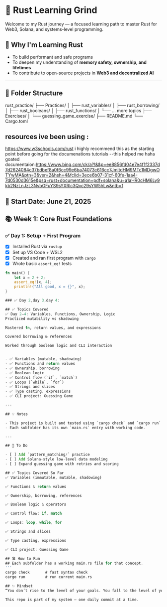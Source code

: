 # 🦀 Rust Learning Grind

Welcome to my Rust journey — a focused learning path to master Rust for Web3, Solana, and systems-level programming.

## 🚀 Why I'm Learning Rust

- To build performant and safe programs
- To deepen my understanding of **memory safety, ownership, and lifetimes**
- To contribute to open-source projects in **Web3 and decentralized AI**

---
## 📁 Folder Structure
rust_practice/
├── Practices/
│ ├── rust_variables/
│ ├── rust_borrowing/
│ ├── rust_booleans/
│ ├── rust_functions/
│ └── ... more topics
├── Exercises/
│ └── guessing_game_exercise/
├── README.md
└── Cargo.toml
## resources ive been using :
https://www.w3schools.com/rust
i highly recommend this as the starting point before going for the documenations tutorials --this helped me haha
goated documentaion:https://www.bing.com/ck/a?!&&p=ee8856fd04e7e4f1f2337d7d2624084c37bdbef8a0f6cc99e6ba74073c616cc7JmltdHM9MTc1MDgwOTYwMA&ptn=3&ver=2&hsh=4&fclid=3ece6b07-31cf-60fe-1aa4-7d0530d3615e&psq=rust+documentation+pdf+solana&u=a1aHR0cHM6Ly9kb2NzLnJzL3NvbGFuYS9sYXRlc3Qvc29sYW5hLw&ntb=1

## 📅 Start Date: June 21, 2025

## 📚 Week 1: Core Rust Foundations

### ✅ Day 1: Setup + First Program
- [x] Installed Rust via `rustup`
- [x] Set up VS Code + WSL2
- [x] Created and ran first program with `cargo`
- [x] Wrote basic `assert_eq!` tests

```rust
fn main() {
    let x = 2 + 2;
    assert_eq!(x, 4);
    println!("All good, x = {}", x);
}

### ✅ Day 2,day 3,day 4: 

## ✅ Topics Covered
✅ Day 2–4: Variables, Functions, Ownership, Logic
Practiced mutability vs shadowing

Mastered fn, return values, and expressions

Covered borrowing & references

Worked through boolean logic and CLI interaction


- ✅ Variables (mutable, shadowing)
- ✅ Functions and return values
- ✅ Ownership, borrowing
- ✅ Boolean logic
- ✅ Control flow (`if`, `match`)
- ✅ Loops (`while`, `for`)
- ✅ Strings and slices
- ✅ Type casting, expressions
- ✅ CLI project: Guessing Game

---

## 💡 Notes

- This project is built and tested using `cargo check` and `cargo run`.
- Each subfolder has its own `main.rs` entry with working code.

---

## 🔗 To Do

- [ ] Add `pattern_matching/` practice
- [ ] Add Solana-style low-level data modeling
- [ ] Expand guessing game with retries and scoring

## ✅ Topics Covered So Far
✅ Variables (immutable, mutable, shadowing)

✅ Functions & return values

✅ Ownership, borrowing, references

✅ Boolean logic & operators

✅ Control flow: if, match

✅ Loops: loop, while, for

✅ Strings and slices

✅ Type casting, expressions

✅ CLI project: Guessing Game

## 🛠️ How to Run
## Each subfolder has a working main.rs file for that concept.
''' 
cargo check       # fast syntax check
cargo run         # run current main.rs

## ✨ Mindset
“You don’t rise to the level of your goals. You fall to the level of your systems.”

This repo is part of my system — one daily commit at a time.


